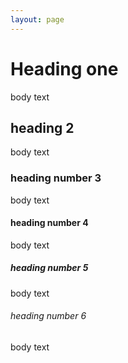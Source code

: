 ```yaml
---
layout: page
---
```

# Heading one
body text

## heading 2
body text

### heading number 3
body text

#### heading number 4
body text

##### heading number 5
body text

###### heading number 6
body text